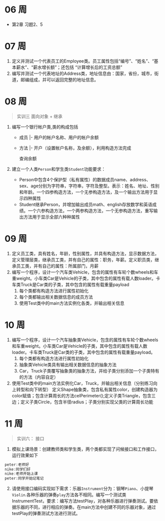 # 06 周

- 第2章 习题2、5

# 07 周

1. 定义并测试一个代表员工的Employee类。员工属性包括“编号”、“姓名”、“基本薪水”、“薪水增长额”；还包括 “计算增长后的工资总额”
2. 编写并测试一个代表地址的Address类，地址信息由：国家，省份，城市，街道，邮编组成，并可以返回完整的地址信息。

# 08 周

>  实训三    面向对象 + 继承

1. 编写一个银行帐户类,类的构成包括

   - 成员
     |- 用户的帐户名称、用户的帐户余额

   - 方法
     |- 开户（设置帐户名称，及余额），利用构造方法完成

        查询余额

2. 建立一个人类`Person`和学生类`Student`功能要求：
   - Person中包含4个保护型（私有属性）的数据成员name、address、sex、age分别为字符串，字符串，字符及整型。表示：姓名、地址、性别和年龄。一个四参构造方法，一个无参构造方法，及一个输出方法用于显示四种属性
   - Student继承Person，并增加输出成员math、english存放数学和英语成绩。一个六参构造方法，一个两参构造方法，一个无参构造方法，重写输出方法用于显示全部六种种属性

# 09 周

1. 定义员工类，具有姓名，年龄，性别属性，并具有构造方法，显示数据方法，定义管理层类，继承员工类，并有自己的属性：职务，年薪。定义职员类，继承员工类，并有自己的属性：所属部门，月薪
2. 编写一个程序，设计一个汽车类Vehicle，包含的属性有车轮个数wheels和车重weight。小车类Car是Vehicle的子类，其中包含的属性有载人数loader。卡车类Truck是Car类的子类，其中包含的属性有载重量payload
   1. 每个类都有构造方法进行属性初始化
   2. 每个类都输出相关数据信息的成员方法
   3. 使用Test类中的main方法实例化各类，并输出相关信息

# 10 周

1. 编写一个程序，设计一个汽车抽象类Vehicle，包含的属性有车轮个数wheels和车重weight。小车类Car是Vehicle的子类，其中包含的属性有载人数loader。卡车类Truck是Car类的子类，其中包含的属性有载重量payload。
   1. 每个类都有构造方法进行属性初始化
   2. 抽象类Vehicle类具有输出相关数据信息的抽象方法
   3. Car，Truck子类覆写抽象类的抽象方法，并给子类分别添加一个子类特有的方法（内容自定）
2. 使用Test类中的main方法实例化Car，Truck，并输出相关信息（分别练习向上转型和向下转型）
   定义Shape抽象类，包含私有属性color，创建构造器为color赋值；包含计算周长的方法celPerimeter();定义子类Triangle，包含三边；定义子类Circle，包含半径radius；子类分别实现父类的计算周长功能

# 11 周

> 实训六： 接口

1. 模拟上课场景：创建教师类和学生类，两个类都实现了问候接口和工作接口，运行效果如下

```java
peter:老师好
nike:同学们好
nike:老师开始上课
peter:同学开始记笔记
```

2. 请使用接口编码实现如下需求：乐器`Instrument`分为：钢琴`Piano`、小提琴`Violin`.各种乐器的弹奏`play`方法各不相同。编写一个测试类InstrumentTest，要求：编写方法testPlay，对各种乐器进行弹奏测试。要依据乐器的不同，进行相应的弹奏。在main方法中创建不同的乐器对象，通过testPlay的弹奏测试方法进行测试。